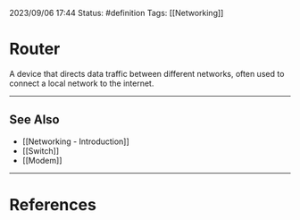 2023/09/06 17:44
Status: #definition
Tags: [[Networking]]

# Router

A device that directs data traffic between different networks, often used to connect a local network to the internet.

---
## See Also
- [[Networking - Introduction]]
- [[Switch]]
- [[Modem]]

---
# References
